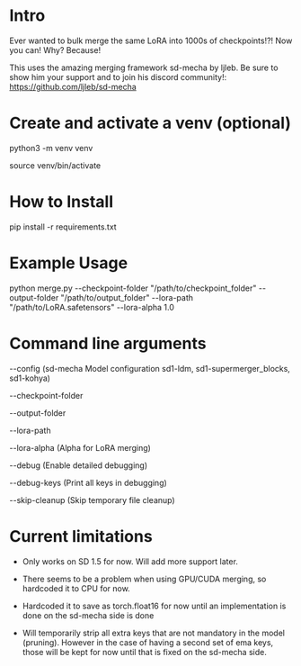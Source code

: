 # Intro

Ever wanted to bulk merge the same LoRA into 1000s of checkpoints!?! Now you can! Why? Because!

This uses the amazing merging framework sd-mecha by ljleb. Be sure to show him your support and to join his discord community!: https://github.com/ljleb/sd-mecha

# Create and activate a venv (optional)

python3 -m venv venv

source venv/bin/activate

# How to Install

pip install -r requirements.txt

# Example Usage

python merge.py --checkpoint-folder "/path/to/checkpoint_folder" --output-folder "/path/to/output_folder" --lora-path "/path/to/LoRA.safetensors" --lora-alpha 1.0

# Command line arguments

--config (sd-mecha Model configuration sd1-ldm, sd1-supermerger_blocks, sd1-kohya)

--checkpoint-folder

--output-folder

--lora-path

--lora-alpha (Alpha for LoRA merging)

--debug (Enable detailed debugging)

--debug-keys (Print all keys in debugging)

--skip-cleanup (Skip temporary file cleanup)

# Current limitations

- Only works on SD 1.5 for now. Will add more support later.

- There seems to be a problem when using GPU/CUDA merging, so hardcoded it to CPU for now.

- Hardcoded it to save as torch.float16 for now until an implementation is done on the sd-mecha side is done

- Will temporarily strip all extra keys that are not mandatory in the model (pruning). However in the case of having a second set of ema keys, those will be kept for now until that is fixed on the sd-mecha side.
